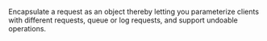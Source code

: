 Encapsulate a request as an object thereby letting you parameterize clients
with different requests, queue or log requests, and support undoable operations. 